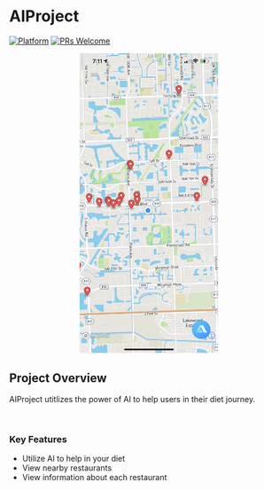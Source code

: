 # AIProject
[![Platform](https://img.shields.io/cocoapods/p/LFAlertController.svg?style=flat)](http://cocoapods.org/pods/LFAlertController)
[![PRs Welcome](https://img.shields.io/badge/PRs-welcome-brightgreen.svg?style=flat-square)](http://makeapullrequest.com)

<p align="center">
    <img src="screenshot.PNG" alt="GIF walk-through" width="250">  
</p>

## Project Overview

AIProject utitlizes the power of AI to help users in their diet journey.

<br>

### Key Features

- Utilize AI to help in your diet
- View nearby restaurants
- View information about each restaurant


